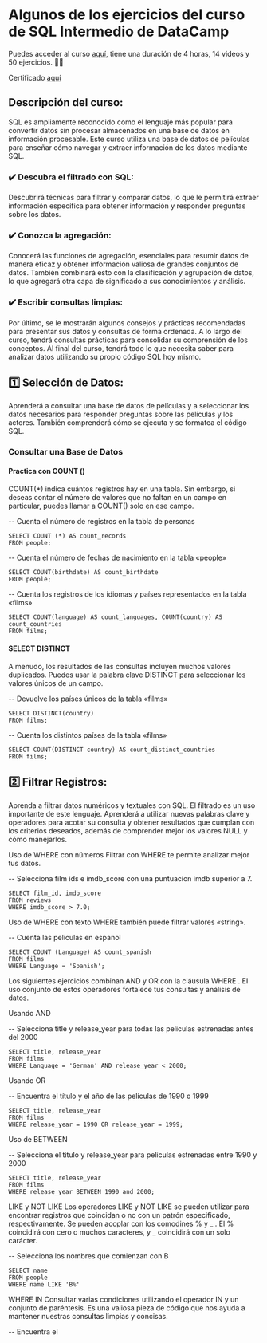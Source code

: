 # Algunos de los ejercicios del curso de SQL Intermedio de DataCamp 

Puedes acceder al curso [aquí](https://www.datacamp.com/courses/intermediate-sql), tiene una duración de 4 horas, 14 videos y 50 ejercicios. 👩‍💻

Certificado [aquí](https://www.datacamp.com/completed/statement-of-accomplishment/course/107f68827dfadbcbcef6569c0f7e263eff874cab)

## Descripción del curso:

SQL es ampliamente reconocido como el lenguaje más popular para convertir datos sin procesar almacenados en una base de datos en información procesable. Este curso utiliza una base de datos de películas para enseñar cómo navegar y extraer información de los datos mediante SQL.

### ✔️ Descubra el filtrado con SQL:

Descubrirá técnicas para filtrar y comparar datos, lo que le permitirá extraer información específica para obtener información y responder preguntas sobre los datos.

### ✔️ Conozca la agregación:

Conocerá las funciones de agregación, esenciales para resumir datos de manera eficaz y obtener información valiosa de grandes conjuntos de datos. También combinará esto con la clasificación y agrupación de datos, lo que agregará otra capa de significado a sus conocimientos y análisis.

### ✔️ Escribir consultas limpias:

Por último, se le mostrarán algunos consejos y prácticas recomendadas para presentar sus datos y consultas de forma ordenada. A lo largo del curso, tendrá consultas prácticas para consolidar su comprensión de los conceptos. Al final del curso, tendrá todo lo que necesita saber para analizar datos utilizando su propio código SQL hoy mismo.

## 1️⃣ Selección de Datos: 

Aprenderá a consultar una base de datos de películas y a seleccionar los datos necesarios para responder preguntas sobre las películas y los actores. También comprenderá cómo se ejecuta y se formatea el código SQL.

### Consultar una Base de Datos

#### Practica con COUNT ()
COUNT(*) indica cuántos registros hay en una tabla. Sin embargo, si deseas contar el número de valores que no faltan en un campo en particular, puedes llamar a COUNT() solo en ese campo.

-- Cuenta el número de registros en la tabla de personas
```
SELECT COUNT (*) AS count_records
FROM people;
```

-- Cuenta el número de fechas de nacimiento en la tabla «people»
```
SELECT COUNT(birthdate) AS count_birthdate
FROM people;
```

-- Cuenta los registros de los idiomas y países representados en la tabla «films»
```
SELECT COUNT(language) AS count_languages, COUNT(country) AS count_countries
FROM films;
```

#### SELECT DISTINCT
A menudo, los resultados de las consultas incluyen muchos valores duplicados. Puedes usar la palabra clave DISTINCT para seleccionar los valores únicos de un campo.

-- Devuelve los países únicos de la tabla «films»
```
SELECT DISTINCT(country)
FROM films;
```

-- Cuenta los distintos países de la tabla «films»
```
SELECT COUNT(DISTINCT country) AS count_distinct_countries
FROM films;
```

## 2️⃣ Filtrar Registros:

Aprenda a filtrar datos numéricos y textuales con SQL. El filtrado es un uso importante de este lenguaje. Aprenderá a utilizar nuevas palabras clave y operadores para acotar su consulta y obtener resultados que cumplan con los criterios deseados, además de comprender mejor los valores NULL y cómo manejarlos.

Uso de WHERE con números
Filtrar con WHERE te permite analizar mejor tus datos. 

-- Selecciona film ids e imdb_score con una puntuacion imdb superior a 7.
```
SELECT film_id, imdb_score
FROM reviews
WHERE imdb_score > 7.0;
```

Uso de WHERE con texto
WHERE también puede filtrar valores «string».

-- Cuenta las peliculas en espanol
```
SELECT COUNT (Language) AS count_spanish
FROM films
WHERE Language = 'Spanish';
```

Los siguientes ejercicios combinan AND y OR con la cláusula WHERE . EI uso conjunto de estos operadores fortalece tus consultas y análisis de datos.

Usando AND

-- Selecciona title y release_year para todas las peliculas estrenadas antes del 2000
```
SELECT title, release_year
FROM films
WHERE Language = 'German' AND release_year < 2000;
```

Usando OR

-- Encuentra el título y el año de las películas de 1990 o 1999
```
SELECT title, release_year
FROM films
WHERE release_year = 1990 OR release_year = 1999;
```

Uso de BETWEEN

-- Selecciona el titulo y release_year para peliculas estrenadas entre 1990 y 2000
```
SELECT title, release_year
FROM films
WHERE release_year BETWEEN 1990 and 2000;
```

LIKE y NOT LIKE
Los operadores LIKE y NOT LIKE se pueden utilizar para encontrar registros que coincidan o no con un patrón especificado, respectivamente. Se pueden acoplar con los comodines % y _ . El %
coincidirá con cero o muchos caracteres, y _ coincidirá con un solo carácter.

-- Selecciona los nombres que comienzan con B
```
SELECT name
FROM people
WHERE name LIKE 'B%'
```

WHERE IN
Consultar varias condiciones utilizando el operador IN y un conjunto de paréntesis. Es una valiosa pieza de código que nos ayuda a mantener nuestras consultas limpias y concisas.

-- Encuentra el <title> y <release_year> para todas las peliculas de mas de dos horas de duracion estrenadas en 1990 y 2000
```
SELECT title, release_year
FROM films
WHERE release_year IN (1990, 2000)
AND duration > 120;
```

Combinación de filtrado y selección
Hasta ahora, el vocabulario en SQL de este curso incluye COUNT() , DISTINT , LIMIT , WHERE, OR, AND BETWEEN , LIKE, NOT LIKE e IN . En este ejercicio, tratarás de usar algunos de estos conjuntamente.

```
--Cuenta los titulos unicos
SELECT COUNT (DISTINCT title) AS nineties_english_films_for_teens
FROM films
-- Filtra a release_years entre 1990 y 1999
WHERE release_year BETWEEN 1990 AND 1999
-- Filtro a películas en ingles
AND Language = 'English'
Reducirlo a las certificaciones G, PG y PG-13
AND certification IN ('G', 'PG', 'PG-13');
```

Practica con NULLs

-- Lista todos los titulos de peliculas a las que les faltan presupuestos
```
SELECT title AS no_budget_info
FROM films
WHERE budget IS NULL;
```

## 3️⃣ Funciones Agregadas:

SQL le permite ampliar y reducir la información para comprender mejor un conjunto de datos completo, sus subconjuntos y sus registros individuales. Aprenderá a resumir datos mediante funciones agregadas y a realizar cálculos aritméticos básicos dentro de las consultas para obtener información sobre lo que hace que una película sea exitosa.

-- Consulta la suma de las duraciones de las películas
```
SELECT SUM(duration) AS total_duration
FROM films;
```

Combinar funciones agregadas con WHERE: Esta combinación es útil cuando solo quieres resumir un subconjunto de los datos.

-- Calcula la suma de los brutos del ano 2000 o posteriores
```
SELECT SUM(gross) AS total_gross
FROM films
WHERE release_year >= 2000;
```

ROUND()

-- Redondea el número promedio de facebook_likes a un decimal
```
SELECT ROUND (AVG(facebook_Likes), 1) AS avg_facebook_likes
FROM reviews;
```

ROUND() con un parametro negativo

-- Calcula el presupuesto medio redondeado a los miles
```
SELECT ROUND (AVG (budget), -3) AS avg_budget_thousands
FROM films;
```

Aliasing con funciones: El alias puede ser un salvavidas, especialmente cuando empezamos a hacer consultas SQL más complejas con múltiples criterios. Los alias te ayudan a mantener tu código limpio y legible.

- Calcula title, duration_hours y redondea a 2 decimales de la tabla films
```
SELECT title, ROUND(duration / 60.0,2) AS duration_hours
FROM films;
```

## 4️⃣ Ordenar y agrupar: 

En este capítulo final, aprenderá a ordenar y agrupar datos. Estas habilidades le permitirán llevar sus análisis a un nuevo nivel, ya que le ayudarán a descubrir información empresarial fundamental e identificar tendencias y resultados. Obtendrá experiencia práctica para determinar qué películas tuvieron el mejor rendimiento y cómo cambiaron las duraciones y los presupuestos de las películas con el tiempo.

Ordenar campos individuales con ORDER BY

-- Selecciona el nombre de las personas y ordena alfabéticamente
```
SELECT name
FROM people
ORDER BY name;
```

Ordenar varios campos: ORDER BY tambien se puede usar para ordenar en varios campos. Ordenara por el primer campo especificado, uego ordenara por el siguiente, y asi sucesivamente. Como ejemplo, puedes ordenar los datos de las personas por edad y mantener los nombres en orden alfabetico.

-- Selecciona el ano de lanzamiento, La duracion y el titulo ordenados por ano de lanzamiento y duración
```
SELECT release_year, duration, title
FROM films
ORDER BY release_year ASC, duration ASC;
```

GROUP BY campos individuales: GROUP BY es una palabra clave de SQL que te permite agrupar y resumir resultados con el uso adicional de funciones agregadas. Por ejemplo, las peliculas se pueden agrupar por certificación e idioma antes de contar los titulos de las peliculas en cada grupo. Esto te permite ver cuantas peliculas tenian una certificacion y una agrupacion de idiomas en particular.

-- Encuentra el release_year y film_count de cada año
```
SELECT release_year, COUNT(*) AS film_count
FROM films
GROUP BY release_year;
```

GROUP BY con varios campos: GROUP BY se vuelve mas poderoso cuando se usa en varios campos o se combina con ORDER BY y LIMIT.
Tal vez estes interesado en conocer los cambios presupuestarios a lo largo de los aflos en paises individuales. Utilizaras la agrupacion en este ejercicio para ver el presupuesto máximo para cada pais en cada afo en el que hay datos disponibles.

-- Busca el release_year, country y max_budget, Luego agrupa y ordena por release_year y country
```
SELECT release_year, country, MAX(budget) AS max_budget
FROM films
GROUP BY release_year, country
ORDER BY release_year, country;
```

Filtrar con HAVING
Su palabra clave final es HAVING . Funciona de manera similar a WHERE en que es una clausula de filtrado, con la diferencia de que HAVING filtra datos agrupados.
El filtrado de datos agrupados puede ser especialmente útil cuando se trabaja con un gran conjunto de datos. Cuando trabajes con miles o incluso millones de filas, HAVING te permitirá filtrar solo el grupo de datos que desees, como peliculas de más de dos horas de duración.
```
-- Selecciona el pais y el recuento distinto de certificacion como certification_count
SELECT country, COUNT(DISTINCT certification) AS certification_count
FROM films
-- Group by country
GROUP BY country
-- Filtra los resultados a paises con mas de 10 certificaciones diferentes
HAVING COUNT(DISTINCT certification)>10;
```

HAVING y ORDER BY: El filtrado y la clasificación van de la mano y te brindan una mayor interpretabilidad al ordenar nuestros resultados.

-- Selecciona el country y el presupuesto medio como average_budget , redondeado a dos decimales, de filns. Agrupar los resultados por country. Filtra los resultados a paises con un presupuesto promedio de mas de mil millones ( 1000000000 ). Ordenar por orden descendente del average_budget.

```
SELECT country, ROUND(AVG(budget), 2) AS average_budget
FROM films
GROUP BY country
HAVING AVG(budget) > 1000000000
ORDER BY average_budget DESC;
```
